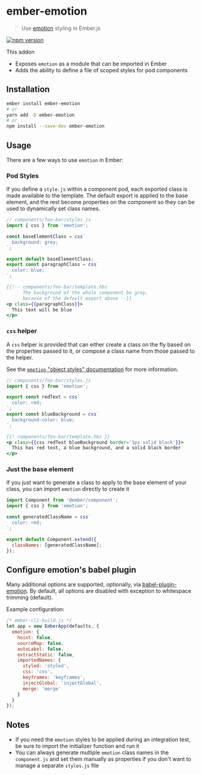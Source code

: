 # ember-emotion

> Use [emotion][emotion] styling in Ember.js

[![npm version](https://badge.fury.io/js/ember-emotion.svg)](https://www.npmjs.com/package/ember-emotion)

This addon

- Exposes `emotion` as a module that can be imported in Ember
- Adds the ability to define a file of scoped styles for pod components

## Installation

```bash
ember install ember-emotion
# or
yarn add -D ember-emotion
# or
npm install --save-dev ember-emotion
```

## Usage

There are a few ways to use `emotion` in Ember:

### Pod Styles

If you define a `style.js` within a component pod, each exported class is made available to the template. The default export is applied to the base element, and the rest become properties on the component so they can be used to dynamically set class names.

```javascript
// components/foo-bar/styles.js
import { css } from 'emotion';

const baseElementClass = css`
  background: grey;
`;

export default baseElementClass;
export const paragraphClass = css`
  color: blue;
`;
```

```hbs
{{!-- components/foo-bar/template.hbs
      The background of the whole component be grey,
      because of the default export above --}}
<p class={{paragraphClass}}>
  This text will be blue
</p>
```

### `css` helper

A `css` helper is provided that can either create a class on the fly based on the properties passed to it, or compose a class name from those passed to the helper.

See the [`emotion` "object styles" documentation][emotion-object-styles] for more information.

```javascript
// components/foo-bar/styles.js
import { css } from 'emotion';

export const redText = css`
  color: red;
`;
export const blueBackground = css`
  background-color: blue;
`;
```

```hbs
{{! components/foo-bar/template.hbs }}
<p class={{css redText blueBackground border='1px solid black'}}>
  This has red text, a blue background, and a solid black border
</p>
```

### Just the base element

If you just want to generate a class to apply to the base element of your class, you can import `emotion` directly to create it

```javascript
import Component from '@ember/component';
import { css } from 'emotion';

const generatedClassName = css`
  color: red;
`;

export default Component.extend({
  classNames: [generatedClassName];
});
```

## Configure emotion's babel plugin

Many additional options are supported, optionally, via [babel-plugin-emotion][babel-plugin-emotion].  By default, all options are disabled with exception to whitespace trimming (default).

Example configuration:

```js
/* ember-cli-build.js */
let app = new EmberApp(defaults, {
  emotion: {
    hoist: false,
    sourceMap: false,
    autoLabel: false,
    extractStatic: false,
    importedNames: {
      styled: 'styled',
      css: 'css',
      keyframes: 'keyframes',
      injectGlobal: 'injectGlobal',
      merge: 'merge'
    }
  }
});
```

## Notes

- If you need the `emotion` styles to be applied during an integration test, be sure to import the initializer function and run it
- You can always generate multiple `emotion` class names in the `component.js` and set them manually as properties if you don't want to manage a separate `styles.js` file

[emotion]: https://github.com/emotion-js/emotion
[emotion-object-styles]: https://emotion.sh/docs/object-styles
[babel-plugin-emotion]: https://github.com/emotion-js/emotion/tree/master/packages/babel-plugin-emotion
